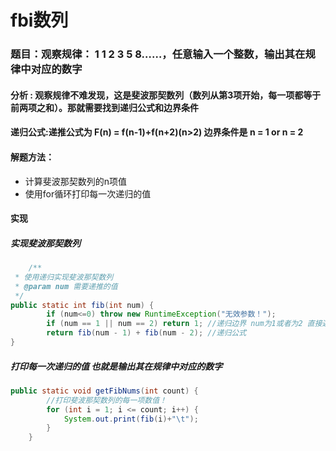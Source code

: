 # fbi数列

### 题目：观察规律： 1 1 2 3 5 8……，任意输入一个整数，输出其在规律中对应的数字 

#### 分析 : 观察规律不难发现，这是斐波那契数列（数列从第3项开始，每一项都等于前两项之和）。那就需要找到递归公式和边界条件
#### 递归公式:递推公式为 F(n) = f(n-1)+f(n+2)(n>2) 边界条件是 n = 1 or n = 2

#### 解题方法：
 - 计算斐波那契数列的n项值
 - 使用for循环打印每一次递归的值

#### 实现
 ##### 实现斐波那契数列
```java
    /**
 * 使用递归实现斐波那契数列
 * @param num 需要递推的值
 */
public static int fib(int num) {
        if (num<=0) throw new RuntimeException("无效参数！");
        if (num == 1 || num == 2) return 1; //递归边界 num为1或者为2 直接返回1
        return fib(num - 1) + fib(num - 2); //递归公式
}
```

##### 打印每一次递归的值 也就是输出其在规律中对应的数字 

```java
public static void getFibNums(int count) {
        //打印斐波那契数列的每一项数值！
        for (int i = 1; i <= count; i++) {
            System.out.print(fib(i)+"\t");
        }
    }
```
